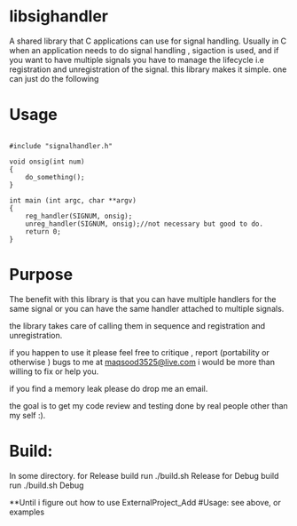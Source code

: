 # libsighandler
A shared library that C applications can use for signal handling.
Usually in C when an application needs to do signal handling ,
sigaction is used, and if you want to have multiple signals
you have to manage the lifecycle i.e registration and unregistration of the signal.
this library makes it simple.
one can just do the following

# Usage
```code C

#include "signalhandler.h"

void onsig(int num)
{
    do_something();
}

int main (int argc, char **argv)
{
    reg_handler(SIGNUM, onsig);
    unreg_handler(SIGNUM, onsig);//not necessary but good to do.
    return 0;
}
```
# Purpose
The benefit with this library is that you can have multiple handlers for the same signal
or you can have the same handler attached to multiple signals.

the library takes care of calling them in sequence and registration and unregistration.

if you happen to use it please feel free to critique , report (portability or otherwise ) bugs  to me at maqsood3525@live.com
i would be more than willing to fix or help you.

if you find a memory leak please do drop me an email.

the goal is to get my code review and testing done by real people other than my self :).

# Build:
In some directory.
for Release build
	run ./build.sh Release
for Debug build
	run ./build.sh Debug

**Until i figure out how to use ExternalProject_Add
#Usage:
    see above, or examples
